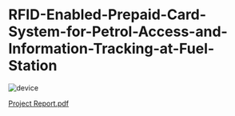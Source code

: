 # RFID-Enabled-Prepaid-Card-System-for-Petrol-Access-and-Information-Tracking-at-Fuel-Station

![device](https://github.com/user-attachments/assets/a282fb34-ad08-42b4-9f37-d1402c9fad16)

[Project Report.pdf](https://github.com/user-attachments/files/17611895/EEE499-Final-Final-Report-6823.pdf)
